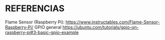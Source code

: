 # REFERENCIAS
Flame Sensor (Raspberry Pi): https://www.instructables.com/Flame-Sensor-Raspberry-Pi/
GPIO general https://ubuntu.com/tutorials/gpio-on-raspberry-pi#3-basic-gpio-example